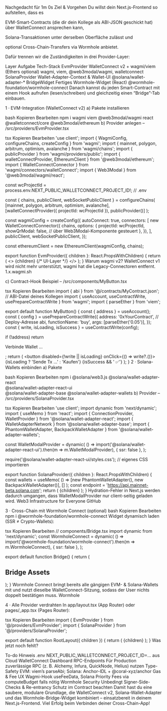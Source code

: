 Nachgedacht für 1m 0s
Ziel & Vorgehen
Du willst dein Next.js-Frontend so aufstellen, dass es

EVM-Smart-Contracts (die dir dein Kollege als ABI-JSON geschickt hat) über WalletConnect ansprechen kann,

Solana-Transaktionen unter derselben Oberfläche zulässt und

optional Cross-Chain-Transfers via Wormhole anbietet.

Dafür trennen wir die Zuständigkeiten in drei Provider-Layer:


Layer	Aufgabe	Tech-Stack
EvmProvider	WalletConnect v2 + wagmi/viem (Ethers optional)	wagmi, viem, @web3modal/wagmi, walletconnect
SolanaProvider	Wallet-Adapter-Context & Wallet-UI	@solana/wallet-adapter-*
BridgeWidget	Fertiges Wormhole-Widget (React)	@wormhole-foundation/wormhole-connect
Danach kannst du jeden Smart-Contract mit einem Hook aufrufen (lesen/schreiben) und gleichzeitig einen “Bridge”-Tab einbauen.

1 · EVM-Integration (WalletConnect v2)
a) Pakete installieren

bash
Kopieren
Bearbeiten
npm i wagmi viem @web3modal/wagmi react @walletconnect/core @web3modal/ethereum
b) Provider anlegen – /src/providers/EvmProvider.tsx

tsx
Kopieren
Bearbeiten
'use client';
import { WagmiConfig, configureChains, createConfig } from 'wagmi';
import { mainnet, polygon, arbitrum, optimism, avalanche } from 'wagmi/chains';
import { publicProvider } from 'wagmi/providers/public';
import { walletConnectProvider, EthereumClient } from '@web3modal/ethereum';
import { WalletConnectConnector } from 'wagmi/connectors/walletConnect';
import { Web3Modal } from '@web3modal/wagmi/react';

const wcProjectId = process.env.NEXT_PUBLIC_WALLETCONNECT_PROJECT_ID!; // .env

const { chains, publicClient, webSocketPublicClient } = configureChains(
  [mainnet, polygon, arbitrum, optimism, avalanche],
  [walletConnectProvider({ projectId: wcProjectId }), publicProvider()]
);

const wagmiConfig = createConfig({
  autoConnect: true,
  connectors: [
    new WalletConnectConnector({
      chains,
      options: {
        projectId: wcProjectId,
        showQrModal: false,           // über Web3Modal-Komponente gesteuert
      },
    }),
  ],
  publicClient,
  webSocketPublicClient,
});

const ethereumClient = new EthereumClient(wagmiConfig, chains);

export function EvmProvider({ children }: React.PropsWithChildren) {
  return (
    <>
      <WagmiConfig config={wagmiConfig}>{children}</WagmiConfig>
      {/* UI-Layer */}
      <Web3Modal projectId={wcProjectId} ethereumClient={ethereumClient} />
    </>
  );
}
Warum wagmi v2? WalletConnect v1 wird nicht mehr unterstützt, wagmi hat die Legacy-Connectoren entfernt. 
1.x.wagmi.sh

c) Contract-Hook Beispiel – /src/components/MyButton.tsx

tsx
Kopieren
Bearbeiten
import { abi } from '@/contracts/MyContract.json';   // ABI-Datei deines Kollegen
import { useAccount, useContractWrite, usePrepareContractWrite } from 'wagmi';
import { parseEther } from 'viem';

export default function MyButton() {
  const { address } = useAccount();
  const { config } = usePrepareContractWrite({
    address: '0xYourContract',      // Deploy-Adresse
    abi,
    functionName: 'buy',
    args: [parseEther('0.05')],
  });
  const { write, isLoading, isSuccess } = useContractWrite(config);

  if (!address) return <p>Verbinde Wallet …</p>;
  return (
    <button disabled={!write || isLoading} onClick={() => write?.()}>
      {isLoading ? 'Sende Tx …' : 'Kaufen'}
      {isSuccess && ' ✅'}
    </button>
  );
}
2 · Solana-Wallets einbinden
a) Pakete

bash
Kopieren
Bearbeiten
npm i @solana/web3.js @solana/wallet-adapter-react \
      @solana/wallet-adapter-react-ui \
      @solana/wallet-adapter-base @solana/wallet-adapter-wallets
b) Provider – /src/providers/SolanaProvider.tsx

tsx
Kopieren
Bearbeiten
'use client';
import dynamic from 'next/dynamic';
import { useMemo } from 'react';
import { ConnectionProvider, WalletProvider } from '@solana/wallet-adapter-react';
import { WalletAdapterNetwork } from '@solana/wallet-adapter-base';
import { PhantomWalletAdapter, BackpackWalletAdapter } from '@solana/wallet-adapter-wallets';

const WalletModalProvider = dynamic(
  () => import('@solana/wallet-adapter-react-ui').then(m => m.WalletModalProvider),
  { ssr: false },
);

require('@solana/wallet-adapter-react-ui/styles.css'); // eigenes CSS importieren

export function SolanaProvider({ children }: React.PropsWithChildren) {
  const wallets = useMemo(
    () => [new PhantomWalletAdapter(), new BackpackWalletAdapter()],
    []
  );
  const endpoint = 'https://api.mainnet-beta.solana.com';
  return (
    <ConnectionProvider endpoint={endpoint}>
      <WalletProvider autoConnect wallets={wallets}>
        <WalletModalProvider>{children}</WalletModalProvider>
      </WalletProvider>
    </ConnectionProvider>
  );
}
Hydration-Fehler in Next.js werden dadurch umgangen, dass WalletModalProvider nur client-seitig geladen wird. 
Web3 Infrastructure for Everyone
GitHub

3 · Cross-Chain mit Wormhole Connect (optional)
bash
Kopieren
Bearbeiten
npm i @wormhole-foundation/wormhole-connect
Widget dynamisch laden (SSR ≠ Crypto-Wallets):

tsx
Kopieren
Bearbeiten
// components/Bridge.tsx
import dynamic from 'next/dynamic';
const WormholeConnect = dynamic(
  () => import('@wormhole-foundation/wormhole-connect').then(m => m.WormholeConnect),
  { ssr: false },
);

export default function Bridge() {
  return (
    <div className="rounded-xl border p-4">
      <h2 className="text-lg font-semibold mb-4">Bridge Assets</h2>
      <WormholeConnect
        defaultSourceChain="ethereum"
        defaultTargetChain="solana"
        referrer="your-dapp.com"
      />
    </div>
  );
}
Wormhole Connect bringt bereits alle gängigen EVM- & Solana-Wallets mit und nutzt dieselbe WalletConnect-Sitzung, sodass der User nichts doppelt bestätigen muss. 
Wormhole

4 · Alle Provider verdrahten
In app/layout.tsx (App Router) oder pages/_app.tsx (Pages Router):

tsx
Kopieren
Bearbeiten
import { EvmProvider } from '@/providers/EvmProvider';
import { SolanaProvider } from '@/providers/SolanaProvider';

export default function RootLayout({ children }) {
  return (
    <html lang="de">
      <body>
        <EvmProvider>
          <SolanaProvider>{children}</SolanaProvider>
        </EvmProvider>
      </body>
    </html>
  );
}
Was jetzt noch fehlt?

To-do	Hinweis
.env	NEXT_PUBLIC_WALLETCONNECT_PROJECT_ID=… aus Cloud WalletConnect Dashboard
RPC-Endpoints	Für Production zuverlässige RPC (z. B. Alchemy, Infura, QuickNode, Helius) nutzen
Type-Safety	EVM: viem’s parseAbi; Solana: Anchor-IDL + @coral-xyz/anchor
Gas & Fee UX	Wagmi-Hook useFeeData, Solana Priority Fees via computeBudget falls nötig 
Wormhole
Security	Unbedingt Signer-Side-Checks & Re-entrancy Schutz im Contract beachten
Damit hast du eine saubere, modulare Grundlage, die WalletConnect v2, Solana-Wallet-Adapter und das Wormhole-Bridge-Widget kombiniert – einsatzbereit in deinem Next.js-Frontend. Viel Erfolg beim Verbinden deiner Cross-Chain-App!